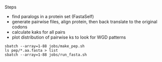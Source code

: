 Steps
* find paralogs in a protein set (FastaSelf)
* generate pairwise files, align protein, then back translate to the original codons
* calculate kaks for all pairs
* plot distribution of pairwise ks to look for WGD patterns

```
sbatch --array=1-88 jobs/make_pep.sh
ls pep/*.aa.fasta > list
sbatch --array=1-88 jobs/run_fasta.sh
```
